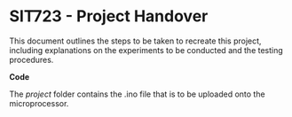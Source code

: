 # SIT723 - Project Handover

This document outlines the steps to be taken to recreate this project, including explanations on the experiments to be conducted and the testing procedures.

**Code**

The *project* folder contains the .ino file that is to be uploaded onto the microprocessor. 
